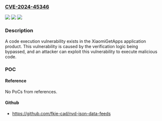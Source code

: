 ### [CVE-2024-45346](https://cve.mitre.org/cgi-bin/cvename.cgi?name=CVE-2024-45346)
![](https://img.shields.io/static/v1?label=Product&message=GetApps%20application&color=blue)
![](https://img.shields.io/static/v1?label=Version&message=n%2Fa&color=blue)
![](https://img.shields.io/static/v1?label=Vulnerability&message=n%2Fa&color=brighgreen)

### Description

A code execution vulnerability exists in the XiaomiGetApps application product. This vulnerability is caused by the verification logic being bypassed, and an attacker can exploit this vulnerability to execute malicious code.

### POC

#### Reference
No PoCs from references.

#### Github
- https://github.com/fkie-cad/nvd-json-data-feeds

